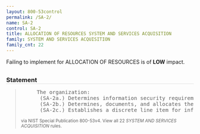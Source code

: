```yaml
---
layout: 800-53control
permalink: /SA-2/
name: SA-2
control: SA-2
title: ALLOCATION OF RESOURCES SYSTEM AND SERVICES ACQUISITION
family: SYSTEM AND SERVICES ACQUISITION
family_cnt: 22
---
```

<p class="text-info">Failing to implement for ALLOCATION OF RESOURCES is of <b>LOW</b> impact.</p>

<h3 style="border-bottom:1px solid #ddd;margin:30px 0 8px 0;">Statement</h3>
<blockquote>
<pre>     The organization: 
      (SA-2a.) Determines information security requirements for the information system or information system service in mission/business process planning; 
      (SA-2b.) Determines, documents, and allocates the resources required to protect the information system or information system service as part of its capital planning and investment control process; and 
      (SA-2c.) Establishes a discrete line item for information security in organizational programming and budgeting documentation. 
</pre>
<p><small>via NIST Special Publication 800-53v4. View all 22 <i>SYSTEM AND SERVICES ACQUISITION</i> rules. <a href="/cce/ssg/group/$Group_id"><span class="glyphicon glyphicon-link"></span></a> </small></p>
</blockquote>

